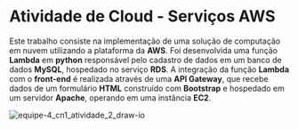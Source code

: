 # Atividade de Cloud - Serviços AWS

Este trabalho consiste na implementação de uma solução de computação em nuvem utilizando a plataforma da **AWS**. Foi desenvolvida uma função **Lambda** em **python** responsável pelo cadastro de dados em um banco de dados **MySQL**, hospedado no serviço **RDS**. 
A integração da função **Lambda** com o **front-end** é realizada através de uma **API Gateway**, que  recebe  dados  de  um  formulário  **HTML**  construído  com  **Bootstrap**  e  hospedado  em um servidor **Apache**, operando em uma instância **EC2**. 

![equipe-4_cn1_atividade_2_draw-io](https://github.com/aasjunior/aws_atv2/assets/61213599/5fc97fc9-d8bf-486d-9e98-e8846c915377)
